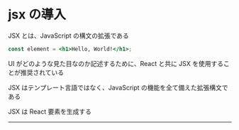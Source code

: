 # jsx の導入

JSX とは、JavaScript の構文の拡張である

```jsx
const element = <h1>Hello, World!</h1>;
```

UI がどのような見た目なのか記述するために、React と共に JSX を使用することが推奨されている

JSX はテンプレート言語ではなく、JavaScript の機能を全て備えた拡張構文である

JSX は React 要素を生成する

---

